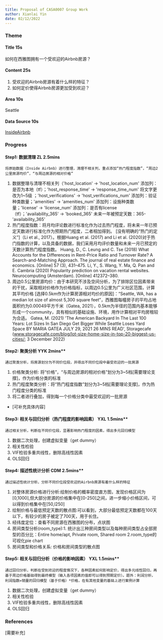 ```yaml
---
title: Proposal of CASA0007 Group Work
author: Xianlai Yin
date: 02/12/2022
---
```


### Theme

#### Title 15s

如何在西雅图拥有一个受欢迎的Airbnb房源？

#### Content 25s

1. 受欢迎的Airbnb房源有着什么样的特征？
2. 如何定价使得Airbnb房源更加受到欢迎？

#### Area 10s

Seattle

#### Data Source 10s

[InsideAirbnb](http://insideairbnb.com/)

### Progress

#### Step1: 数据清理 ZL 2.5mins

`将原始数据（Inside Airbnb）进行整理，清理不相关列，重点添加“热门程度指数”，“周边2公里房源均价”，“与周边房源的相对价格”`

1. 数据整理与清理不相关列（'host_location' -> 'host_location_num' 添加列：是否为本地（tf）；'host_response_time' -> 'response_time_num' 将文字更改为1~5级 ；'host_verifications' -> 'host_verifications_num' 添加列：验证种类数量；'amenities' -> 'amenities_num' 添加列：设施种类数量；'license' -> 'license_num' 添加列：是否有license（tf）；'availability_365' -> 'booked_365' 未来一年被预定天数：365-'availability_365'
2. 热门程度指数：将月均评论数进行标准化作为过去热门程度，将未来一年已预定天数进行标准化作为预期热门程度，二者相加得到。
[没有明确的“热门的定义”]（Li et al., 2017）。根据Huang et al. (2017) and Li et al. (2020)对于热门指数的计算，以及具备的数据，我们采用月均评价数量和未来一月已预定的天数计算热门程度指数。
Huang, D., C. Leung and C. Tse (2018) What Accounts for the Differences in Rent-Price Ratio and Turnover Rate? A Search-and-Matching Approach. The journal of real estate finance and economics. [Online] 57 (3), 431–475.
Li, Y., S. Wang, Y. Ma, Q. Pan and E. Cambria (2020) Popularity prediction on vacation rental websites. Neurocomputing (Amsterdam). [Online] 412372–380.
3. 周边0.5公里房源均价：由于本研究不涉及空间分析，为了排除区位因素带来的干扰，采取相对价格作为价格指标，以周边0.5公里为广义社区范围，计算其平均价格
[选择0.5km作为计算房源相对均价的原因]：“Seattle, WA, has a median lot size of almost 5,300 square feet”，西雅图每幢房子的平均占地面积约为0.00049平方千米（Gatea, 2021），0.5km为半径的范围内基本能够形成一个community，具有相似的基础设施、环境，用作计算相对平均房租较为合适。
Gatea, M. (2021) 'The American Backyard In The Last 100 Years: Lot Sizes In San Diego Get Bigger While Seattle Loses Yard Space BY MARIA GATEA  JULY 29, 2021  26 MINS READ', Storagecafe (www.storagecafe.com/blog/lot-size-home-size-in-top-20-biggest-us-cities/; 3 December 2022)

#### Step2: 聚类分析 YYK 2mins**

`通过聚类分析，将房源划分为不同价位段，并得出不同价位段中最受欢迎的一批房源`

1. 价格聚类分析: 将“价格”，“与周边房源的相对价格”划分为3~5档[需要理论支撑]，作为价格分类的标准
2. 热门程度聚类分析：将“热门程度指数”划分为3~5档[需要理论支撑]，作为热门程度分类的标准
3. 将二者进行叠加，得到每一个价格分类中最受欢迎的一批房源

- [可补充具体内容]

#### Step3: 相关与回归分析（热门程度的影响因素） YXL 1.5mins**

`通过相关分析，判断在不同价位段，显著影响热门程度的因素，得出多元回归模型`

1. 数据二次处理，创建虚拟变量（get dummy）
2. 相关性检验
3. VIF检验多重共线性，删除高线性因素
4. OLS回归

#### Step4: 描述性统计分析 CDM 2.5mins**

`通过描述性统计分析，分析不同价位段受欢迎的Airbnb房源有着什么样的特征`

1. 对整体房源价格进行分析:绘制价格的概率密度直方图，发现价格区间为[0,1000],但大部分房源的价格集中在[0-250]之间，进一步缩小价格区间，可以得到价格集中在[50,l250]
2. 绘制价格与最低预定天数的散点图:可以看到，大部分最低预定天数都在100天以下，有较少的房子被定了700天，用于长住。
3. 经纬度定位：查看不同房源在西雅图的分布，点状图
4. 房间类型分析(room_type):1. 统计出三种房间类型以及每种房间类型占全部房型的百分比：Entire home/apt, Private room, Shared room  2.room_type的可视化pie chart
5. 房间类型和价格关系: 价格和房间类型的散点图

#### Step5: 相关与回归分析（价格的影响因素） YXL 1.5mins**

`通过回归分析，判断在受到欢迎的程度情况下，各种因素如何影响定价，得出多元线性回归，再基于周边价格基础得到最终模型（输入各项因素的值即可以得到预期定价）。题外：利润分析，利润指数=销量的回归模型（基于价格）*价格，在有其他变量的基础上进行案例计算`

1. 数据二次处理，创建虚拟变量（get dummy）
2. 相关性检验
3. VIF检验多重共线性，删除高线性因素
4. OLS回归

### References

[需要补充]
